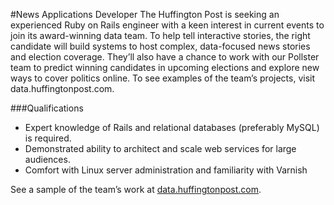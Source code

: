 #News Applications Developer
The Huffington Post is seeking an experienced Ruby on Rails engineer with a keen
interest in current events to join its award-winning data team. 
To help tell interactive stories, the right candidate will build systems to host 
complex, data-focused news stories and election coverage. They’ll also have a 
chance to work with our Pollster team to predict winning candidates in upcoming 
elections and explore new ways to cover politics online. To see examples of the 
team’s projects, visit data.huffingtonpost.com.

###Qualifications
* Expert knowledge of Rails and relational databases (preferably MySQL) is required.
* Demonstrated ability to architect and scale web services for large audiences. 
* Comfort with Linux server administration and familiarity with Varnish

See a sample of the team’s work at [data.huffingtonpost.com](http://data.huffingtonpost.com).
